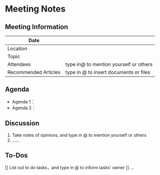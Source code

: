 # Meeting Notes


## Meeting Information
| Date                 |                                        |
| ---                  | ---                                    |
| Location             |                                        |
| Topic                |                                        |
| Attendees            | type in@ to mention yourself or others |
| Recommended Articles | type in @ to insert documents or files |


## Agenda
- Agenda 1：
- Agenda 2：


## Discussion
1. Take notes of opinions, and type in @ to mention yourself or others
2. ......


## To-Dos
[] List out to do tasks，and type in @ to inform tasks' owner
[] ...
